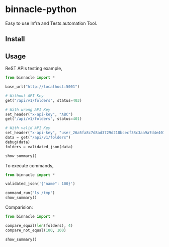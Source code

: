 # binnacle-python

Easy to use Infra and Tests automation Tool.

## Install


## Usage

ReST APIs testing example,

```python
from binnacle import *

base_url("http://localhost:5001")

# Without API Key
get("/api/v1/folders", status=403)

# With wrong API Key
set_header("x-api-key", "ABC")
get("/api/v1/folders", status=401)

# With valid API Key
set_header("x-api-key", "user_26a5fa8c7d8ad3729d218bcecf38c3aa9a7d4e40106072b4fd3f313af5c0682f")
data = get("/api/v1/folders")
debug(data)
folders = validated_json(data)

show_summary()
```

To execute commands,

```python
from binnacle import *

validated_json('{"name": 100}')

command_run("ls /tmp")
show_summary()
```

Comparision:

```python
from binnacle import *

compare_equal(len(folders), 4)
compare_not_equal(100, 100)

show_summary()
```

